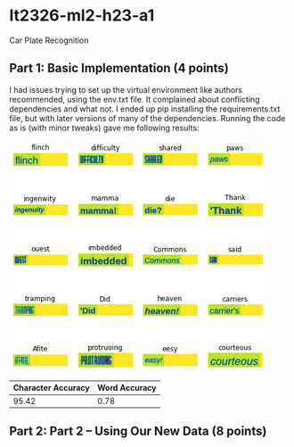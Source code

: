 # lt2326-ml2-h23-a1
Car Plate Recognition

## Part 1: Basic Implementation (4 points)
I had issues trying to set up the virtual environment like authors recommended, using the env.txt file. It complained about conflicting dependencies and what not. I ended up pip installing the requirements.txt file, but with later versions of many of the dependencies. Running the code as is (with minor tweaks) gave me following results:

![part1 results](https://github.com/datatjej/lt2326-ml2-h23-a1/blob/main/part1_results.png)

| Character Accuracy  |  Word Accuracy |
|---|---|
|95.42   |  0.78 |

## Part 2: Part 2 – Using Our New Data (8 points)

